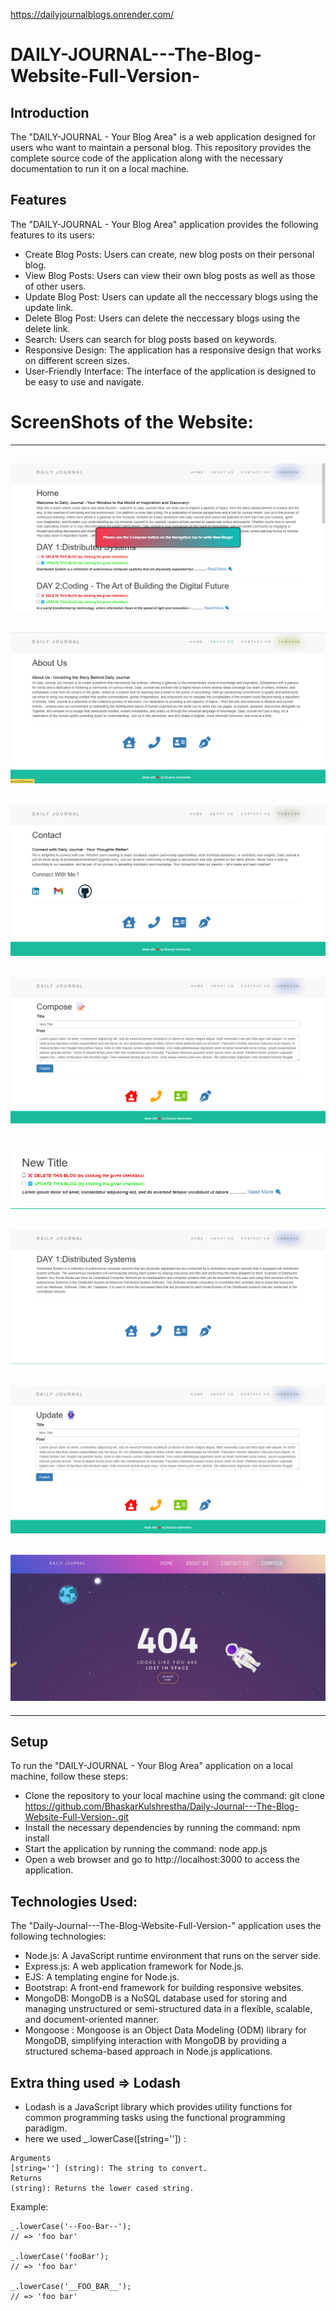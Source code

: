 https://dailyjournalblogs.onrender.com/

# DAILY-JOURNAL---The-Blog-Website-Full-Version-

## Introduction
The "DAILY-JOURNAL - Your Blog Area" is a web application designed for users who want to maintain a personal blog. This repository provides the complete source code of the application along with the necessary documentation to run it on a local machine.

## Features
The "DAILY-JOURNAL - Your Blog Area" application provides the following features to its users:
- Create Blog Posts: Users can create, new blog posts on their personal blog.
- View Blog Posts: Users can view their own blog posts as well as those of other users.
- Update Blog Post: Users can update all the neccessary blogs using the update link.
- Delete Blog Post: Users can delete the neccessary blogs using the delete link.
- Search: Users can search for blog posts based on keywords.
- Responsive Design: The application has a responsive design that works on different screen sizes.
- User-Friendly Interface: The interface of the application is designed to be easy to use and navigate.

# ScreenShots of the Website:

------------------------------------------------------------------------------------------------------------------------------
![](https://github.com/BhaskarKulshrestha/Daily-Journal---The-Blog-Website-Full-Version-/blob/main/images/first%20look.png)
------------------------------------------------------------------------------------------------------------------------------
![](https://github.com/BhaskarKulshrestha/Daily-Journal---The-Blog-Website-Full-Version-/blob/main/images/about%20us.png)
------------------------------------------------------------------------------------------------------------------------------
![](https://github.com/BhaskarKulshrestha/Daily-Journal---The-Blog-Website-Full-Version-/blob/main/images/contact.png)
------------------------------------------------------------------------------------------------------------------------------
![](https://github.com/BhaskarKulshrestha/Daily-Journal---The-Blog-Website-Full-Version-/blob/main/images/compose.png)
------------------------------------------------------------------------------------------------------------------------------
![](https://github.com/BhaskarKulshrestha/Daily-Journal---The-Blog-Website-Full-Version-/blob/main/images/new%20post%20added.png)
------------------------------------------------------------------------------------------------------------------------------
![](https://github.com/BhaskarKulshrestha/Daily-Journal---The-Blog-Website-Full-Version-/blob/main/images/read%20more%20buton.png)
------------------------------------------------------------------------------------------------------------------------------
![](https://github.com/BhaskarKulshrestha/Daily-Journal---The-Blog-Website-Full-Version-/blob/main/images/update%20section.png)
------------------------------------------------------------------------------------------------------------------------------
![](https://github.com/BhaskarKulshrestha/Daily-Journal---The-Blog-Website-Full-Version-/blob/main/images/error%20page.png)
------------------------------------------------------------------------------------------------------------------------------
------------------------------------------------------------------------------------------------------------------------------


## Setup
To run the "DAILY-JOURNAL - Your Blog Area" application on a local machine, follow these steps:
- Clone the repository to your local machine using the command: git clone https://github.com/BhaskarKulshrestha/Daily-Journal---The-Blog-Website-Full-Version-.git
- Install the necessary dependencies by running the command: npm install
- Start the application by running the command: node app.js
- Open a web browser and go to http://localhost:3000 to access the application.

## Technologies Used:
The "Daily-Journal---The-Blog-Website-Full-Version-" application uses the following technologies:
- Node.js: A JavaScript runtime environment that runs on the server side.
- Express.js: A web application framework for Node.js.
- EJS: A templating engine for Node.js.
- Bootstrap: A front-end framework for building responsive websites.
- MongoDB: MongoDB is a NoSQL database used for storing and managing unstructured or semi-structured data in a flexible, scalable, and document-oriented manner.
- Mongoose : Mongoose is an Object Data Modeling (ODM) library for MongoDB, simplifying interaction with MongoDB by providing a structured schema-based approach in Node.js applications.

## Extra thing used => Lodash
- Lodash is a JavaScript library which provides utility functions for common programming tasks using the functional programming paradigm.
- here we used _.lowerCase([string='']) :
```
Arguments
[string=''] (string): The string to convert.
Returns
(string): Returns the lower cased string.
```
Example:
```
_.lowerCase('--Foo-Bar--');
// => 'foo bar'
 
_.lowerCase('fooBar');
// => 'foo bar'
 
_.lowerCase('__FOO_BAR__');
// => 'foo bar'
```


